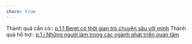 ```yaml
---
share: true
---
```

Thành quả cần có:: [p.1.1 Beret có thời gian trò chuyện sâu với mình](./p.1.1%20Beret%20c%C3%B3%20th%E1%BB%9Di%20gian%20tr%C3%B2%20chuy%E1%BB%87n%20s%C3%A2u%20v%E1%BB%9Bi%20m%C3%ACnh.md)
Thành quả hỗ trợ:: [p.1.i Những người làm trong các ngành phát triển quan tâm](./p.1.i%20Nh%E1%BB%AFng%20ng%C6%B0%E1%BB%9Di%20l%C3%A0m%20trong%20c%C3%A1c%20ng%C3%A0nh%20ph%C3%A1t%20tri%E1%BB%83n%20quan%20t%C3%A2m.md)
